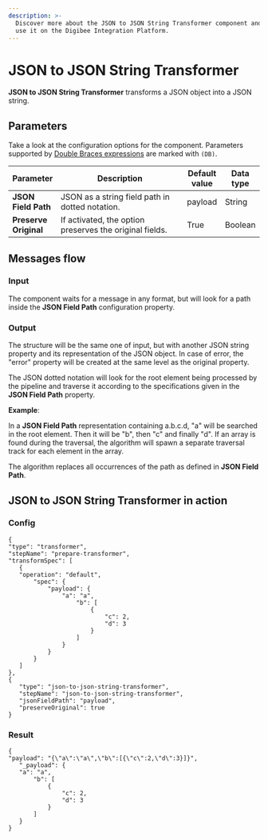```yaml
---
description: >-
  Discover more about the JSON to JSON String Transformer component and how to
  use it on the Digibee Integration Platform.
---
```


# JSON to JSON String Transformer

**JSON to JSON String Transformer** transforms a JSON object into a JSON string.

## Parameters

Take a look at the configuration options for the component. Parameters supported by [Double Braces expressions](https://docs.digibee.com/documentation/build/double-braces) are marked with `(DB)`.

<table data-full-width="true"><thead><tr><th>Parameter</th><th width="304">Description</th><th>Default value</th><th>Data type</th></tr></thead><tbody><tr><td><strong>JSON Field Path</strong></td><td>JSON as a string field path in dotted notation.</td><td>payload</td><td>String</td></tr><tr><td><strong>Preserve Original</strong></td><td>If activated, the option preserves the original fields.</td><td>True</td><td>Boolean</td></tr></tbody></table>

## Messages flow

### Input

The component waits for a message in any format, but will look for a path inside the **JSON Field Path** configuration property.

### Output

The structure will be the same one of input, but with another JSON string property and its representation of the JSON object. In case of error, the "error" property will be created at the same level as the original property.

The JSON dotted notation will look for the root element being processed by the pipeline and traverse it according to the specifications given in the **JSON Field Path** property.

**Example**:

In a **JSON Field Path** representation containing a.b.c.d, "a" will be searched in the root element. Then it will be "b", then "c" and finally "d". If an array is found during the traversal, the algorithm will spawn a separate traversal track for each element in the array.

The algorithm replaces all occurrences of the path as defined in **JSON Field Path**.

## JSON to JSON String Transformer in action

### Config

```
{
"type": "transformer",
"stepName": "prepare-transformer",
"transformSpec": [
   {
   "operation": "default",
       "spec": {
           "payload": {
               "a": "a",
                   "b": [
                       {
                           "c": 2,
                           "d": 3
                       }
                   ]
               }
           }
       }
   ]
},
{
   "type": "json-to-json-string-transformer",
   "stepName": "json-to-json-string-transformer",
   "jsonFieldPath": "payload",
   "preserveOriginal": true
}
```

### Result

```
{
"payload": "{\"a\":\"a\",\"b\":[{\"c\":2,\"d\":3}]}",
   "_payload": {
   "a": "a",
       "b": [
           {
               "c": 2,
               "d": 3
           }
       ]
   }
}
```
